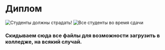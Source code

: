 # Диплом

![Студенты должны страдать!](http://s12.buyreklama.ru/naberezhnye-chelny/pic_800_600/32567885/fefbb88626eab170f86a369b2fc62d5f.jpg)
![Все студенты во время сдачи](https://www.meme-arsenal.com/memes/4b087e7e2e008e4465b03cb7e76e1e46.jpg)

### Скидываем сюда все файлы для возможности загрузить в колледже, на всякий случай.
